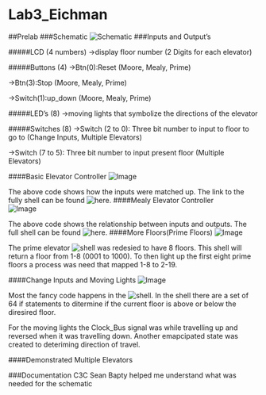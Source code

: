 Lab3_Eichman
============
##Prelab
###Schematic
![Schematic](https://raw.github.com/DanielEichman/Lab3_Eichman/master/Schematic.jpg)
###Inputs and Output’s

#####LCD (4 numbers)
->display floor number (2 Digits for each elevator)

#####Buttons (4)
->Btn(0):Reset (Moore, Mealy, Prime)

->Btn(3):Stop (Moore, Mealy, Prime)

->Switch(1):up_down (Moore, Mealy, Prime)

#####LED’s (8)
->moving lights that symbolize the directions of the elevator 

#####Switches (8)
->Switch (2 to 0): Three bit number to input to floor to go to (Change Inputs, Multiple Elevators)

->Switch (7 to 5): Three bit number to input present floor (Multiple Elevators) 
	
####Basic Elevator Controller
![Image](https://raw.github.com/DanielEichman/Lab3_Eichman/master/Basic_Moore.JPG)

The above code shows how the inputs were matched up. The link to the fully shell can be found ![here](https://github.com/DanielEichman/Lab3_Eichman/blob/master/MooreElevatorController_Shell.vhd).
####Mealy Elevator Controller	
![Image](https://raw.github.com/DanielEichman/Lab3_Eichman/master/Basic_Mealy.JPG)

The above code shows the relationship between inputs and outputs. The full shell can be found ![here](https://github.com/DanielEichman/Lab3_Eichman/blob/master/MealyElevatorController_Shell.vhd).
####More Floors(Prime Floors)
![Image](https://raw.github.com/DanielEichman/Lab3_Eichman/master/Prime_Elevator.JPG)

The prime elevator ![shell](https://github.com/DanielEichman/Lab3_Eichman/blob/master/MooreElevatorController_Shell_Prime.vhd) was redesied to have 8 floors. This shell will return a floor from 1-8 (0001 to 1000). To then light up the first eight prime floors a process was need that mapped 1-8 to 2-19. 

####Change Inputs and Moving Lights
![Image](https://raw.github.com/DanielEichman/Lab3_Eichman/master/Change_Inputs.JPG)

Most the fancy code happens in the ![shell](https://github.com/DanielEichman/Lab3_Eichman/blob/master/MooreElevatorController_Shell_ChangeInputs.vhd). In the shell there are a set of 64 if statements to ditermine if the current floor is above or below the diresired floor. 

For the moving lights the Clock_Bus signal was while travelling up and reversed when it was travelling down. Another emapcipated state was created to deteriming direction of travel. 

####Demonstrated Multiple Elevators

###Documentation
C3C Sean Bapty helped me understand what was needed for the schematic
